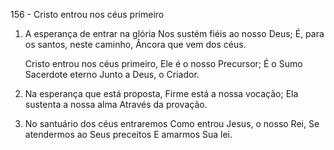 156 - Cristo entrou nos céus primeiro

1. A esperança de entrar na glória
   Nos sustém fiéis ao nosso Deus;
   É, para os santos, neste caminho,
   Âncora que vem dos céus.

   Cristo entrou nos céus primeiro,
   Ele é o nosso Precursor;
   É o Sumo Sacerdote eterno
   Junto a Deus, o Criador.

2. Na esperança que está proposta,
   Firme está a nossa vocação;
   Ela sustenta a nossa alma
   Através da provação.

3. No santuário dos céus entraremos
   Como entrou Jesus, o nosso Rei,
   Se atendermos ao Seus preceitos
   E amarmos Sua lei.
